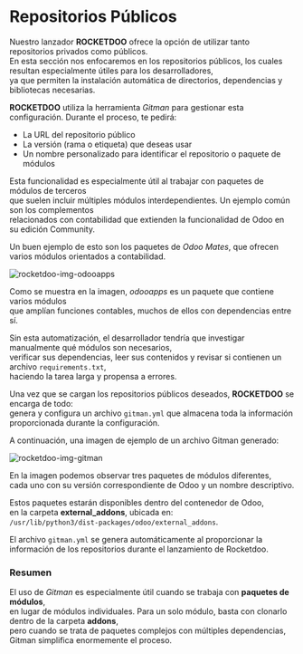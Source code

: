 # Repositorios Públicos

Nuestro lanzador **ROCKETDOO** ofrece la opción de utilizar tanto repositorios privados como públicos.  
En esta sección nos enfocaremos en los repositorios públicos, los cuales resultan especialmente útiles para los desarrolladores,  
ya que permiten la instalación automática de directorios, dependencias y bibliotecas necesarias.

**ROCKETDOO** utiliza la herramienta *Gitman* para gestionar esta configuración. Durante el proceso, te pedirá:

- La URL del repositorio público  
- La versión (rama o etiqueta) que deseas usar  
- Un nombre personalizado para identificar el repositorio o paquete de módulos

Esta funcionalidad es especialmente útil al trabajar con paquetes de módulos de terceros  
que suelen incluir múltiples módulos interdependientes. Un ejemplo común son los complementos  
relacionados con contabilidad que extienden la funcionalidad de Odoo en su edición Community.

Un buen ejemplo de esto son los paquetes de *Odoo Mates*, que ofrecen varios módulos orientados a contabilidad.

![rocketdoo-img-odooapps](../img/rocketdoo-docs-odooapps.png)

Como se muestra en la imagen, *odooapps* es un paquete que contiene varios módulos  
que amplían funciones contables, muchos de ellos con dependencias entre sí.

Sin esta automatización, el desarrollador tendría que investigar manualmente qué módulos son necesarios,  
verificar sus dependencias, leer sus contenidos y revisar si contienen un archivo `requirements.txt`,  
haciendo la tarea larga y propensa a errores.

Una vez que se cargan los repositorios públicos deseados, **ROCKETDOO** se encarga de todo:  
genera y configura un archivo `gitman.yml` que almacena toda la información proporcionada durante la configuración.

A continuación, una imagen de ejemplo de un archivo Gitman generado:

![rocketdoo-img-gitman](../img/rocketdoo-docs-gitman.png)

En la imagen podemos observar tres paquetes de módulos diferentes,  
cada uno con su versión correspondiente de Odoo y un nombre descriptivo.

Estos paquetes estarán disponibles dentro del contenedor de Odoo,  
en la carpeta **external_addons**, ubicada en:  
`/usr/lib/python3/dist-packages/odoo/external_addons`.

El archivo `gitman.yml` se genera automáticamente al proporcionar la información de los repositorios durante el lanzamiento de Rocketdoo.

### Resumen

El uso de *Gitman* es especialmente útil cuando se trabaja con **paquetes de módulos**,  
en lugar de módulos individuales. Para un solo módulo, basta con clonarlo dentro de la carpeta **addons**,  
pero cuando se trata de paquetes complejos con múltiples dependencias, Gitman simplifica enormemente el proceso.
